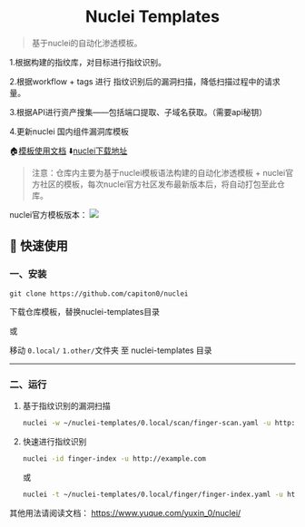 

<h1 align="center">Nuclei Templates</h1>

> 基于nuclei的自动化渗透模板。

1.根据构建的指纹库，对目标进行指纹识别。

2.根据workflow + tags 进行 指纹识别后的漏洞扫描，降低扫描过程中的请求量。

3.根据API进行资产搜集——包括端口提取、子域名获取。（需要api秘钥）

4.更新nuclei 国内组件漏洞库模板


🏠[模板使用文档](https://www.yuque.com/yuxin_0/nuclei/)  ⬇️[nuclei下载地址](https://github.com/projectdiscovery/nuclei/releases)


> 注意：仓库内主要为基于nuclei模板语法构建的自动化渗透模板 + nuclei官方社区的模板，每次nuclei官方社区发布最新版本后，将自动打包至此仓库。

nuclei官方模板版本：
<a href="https://github.com/projectdiscovery/nuclei-templates/releases"><img src="https://img.shields.io/github/release/projectdiscovery/nuclei-templates"></a>
## 🚀 快速使用
### 一、安装
    git clone https://github.com/capiton0/nuclei
下载仓库模板，替换nuclei-templates目录

或

移动 `0.local/` `1.other/`文件夹 至 nuclei-templates 目录

---
### 二、运行
1. 基于指纹识别的漏洞扫描
    
    ```bash
    nuclei -w ~/nuclei-templates/0.local/scan/finger-scan.yaml -u http://example.com 
    ```

2. 快速进行指纹识别
    
    ```bash
    nuclei -id finger-index -u http://example.com 
    ```
    或
    ```bash
    nuclei -t ~/nuclei-templates/0.local/finger/finger-index.yaml -u http://example.com 
    ```

其他用法请阅读文档： https://www.yuque.com/yuxin_0/nuclei/
